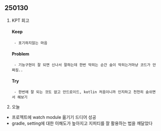 
## 250130

1. KPT 회고
    #### Keep
        - 포기하지않는 마음 

    #### Problem
        - 기능구현이 잘 되면 신나서 잘하는데 한번 막히는 순간 숨이 막히는거마냥 코드가 안짜짐..

    #### Try
        - 한번에 잘 되는 것도 없고 안드로이드, kotlin 처음이니까 인지하고 천천히 숨쉬면서 해보기 


2. 오늘
- 프로젝트에 watch module 옮기기 드디어 성공 
- gradle, setting에 대한 이해도가 높아지고 지피티를 잘 활용하는 법을 깨달았다 
